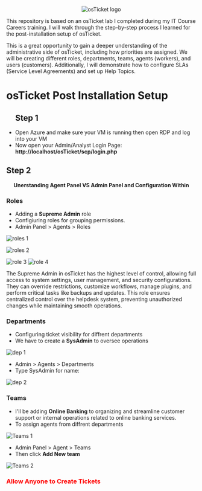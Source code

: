 <p align="center">
<img src="https://i.imgur.com/Clzj7Xs.png" alt="osTicket logo"/>
 <p>This repository is based on an osTicket lab I completed during my IT Course Careers training. I will walk through the step-by-step process I learned for the post-installation setup of osTicket.

This is a great opportunity to gain a deeper understanding of the administrative side of osTicket, including how priorities are assigned. We will be creating different roles, departments, teams, agents (workers), and users (customers). Additionally, I will demonstrate how to configure SLAs (Service Level Agreements) and set up Help Topics.</p>
</p>
<h1><strong>osTicket Post Installation Setup</strong></h1>
<ul>
<h2>Step 1</h2>
<li>Open Azure and make sure your VM is running then open RDP and log into your VM</li>
<li>Now open your Admin/Analyst Login Page:
 <strong>http://localhost/osTicket/scp/login.php</strong></li>
</ul> 

<h2>Step 2</h2>
<p align="center"><strong>Unerstanding Agent Panel VS Admin Panel and Configuration Within</strong></p> 
<h3>Roles</h3>
<ul>
<li>Adding a <strong>Supreme Admin</strong> role</li> 
<li>Configiuring roles for grouping permissions.</li>
<li>Admin Panel > Agents > Roles</li>
</ul>
<p>
<img src="https://i.imgur.com/b7DudaQ.png" alt="roles 1"/>
</p>
<p>
<img src="https://i.imgur.com/VGg9IpO.png" alt="roles 2"/>
</p> 
<img src="https://i.imgur.com/CknWBS8.png" alt="role 3"/> 
<img src="https://i.imgur.com/PGWx2wJ.png" alt="role 4"/> 
<p>The Supreme Admin in osTicket has the highest level of control, allowing full access to system settings, user management, and security configurations. They can override restrictions, customize workflows, manage plugins, and perform critical tasks like backups and updates. This role ensures centralized control over the helpdesk system, preventing unauthorized changes while maintaining smooth operations.</p>
<h3>Departments</h3>
<ul>
 <li>Configuring ticket visibility for diffrent departments</li>
 <li>We have to create a <strong>SysAdmin</strong> to oversee operations</li>
</ul>
<p>
 <img src="https://i.imgur.com/fs58u2y.png" alt="dep 1"/> 
 <ul>
  <li>Admin > Agents > Departments</li>
  <li>Type SysAdmin for name:</li>
 </ul>
</p>
<img src="https://i.imgur.com/fS1MKJm.png" alt="dep 2"/>
<h3>Teams</h3>
<ul>
 <li>I'll be adding <strong>Online Banking</strong> to organizing and streamline customer support or internal operations related to online banking services. </li>
 <li>To assign agents from diffrent departments</li>
</ul>
<p>
 <img src="https://i.imgur.com/uSVfNe9.png" alt="Teams 1"/>
 <ul>
  <li>Admin Panel > Agent > Teams</li>
  <li>Then click <strong>Add New team</strong></li>
 </ul>
</p>
<img src="https://i.imgur.com/awHBMXN.png" alt="Teams 2"/> 
<h3 style=" color: red;">Allow Anyone to Create Tickets</h3> 
